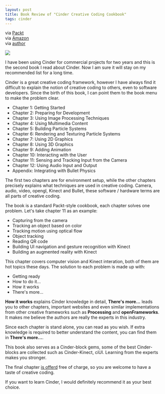 ```yaml
---
layout: post
title: Book Review of "Cinder Creative Coding Cookbook"
tags: cinder
---
```


via [Packt](http://www.packtpub.com/cinder-creative-coding-cookbook/book)   
via [Amazon](http://www.amazon.com/kindle-store/dp/B00CZ6Y0AI)   
via [author](http://ruim.pt/2013/06/cinder-creative-coding-cookbook/)

![](http://www.packtpub.com/sites/default/files/8703OS.jpg)

I have been using Cinder for commercial projects for two years and this is the second book I read about Cinder. Now I am sure it will stay on my recommended list for a long time.

Cinder is a great creative coding framework, however I have always find it difficult to explain the notion of creative coding to others, even to software developers. Since the birth of this book, I can point them to the book menu to make the problem clear. 




- Chapter 1: Getting Started
- Chapter 2: Preparing for Development
- Chapter 3: Using Image Processing Techniques
- Chapter 4: Using Multimedia Content
- Chapter 5: Building Particle Systems
- Chapter 6: Rendering and Texturing Particle Systems
- Chapter 7: Using 2D Graphics
- Chapter 8: Using 3D Graphics
- Chapter 9: Adding Animation
- Chapter 10: Interacting with the User
- Chapter 11: Sensing and Tracking Input from the Camera
- Chapter 12: Using Audio Input and Output
- Appendix: Integrating with Bullet Physics

The first two chapters are for environment setup, while the other chapters precisely explains what techniques are used in creative coding. Camera, audio, video, opengl, Kinect and Bullet, these software / hardware terms are all parts of creative coding.

The book is a standard Packt-style cookbook, each chapter solves one problem. Let's take chapter 11 as an example:

- Capturing from the camera
- Tracking an object based on color
- Tracking motion using optical flow
- Object tracking
- Reading QR code
- Building UI navigation and gesture recognition with Kinect
- Building an augmented reality with Kinect

This chapter covers computer vision and Kinect interation, both of them are hot topics these days. The solution to each problem is made up with:

- Getting ready
- How to do it...
- How it works
- There's more...

**How it works** explains Cinder knowledge in detail, **There's more...** leads you to other chapters, important websites and even similar implementations from other creative frameworks such as **Processing** and **openFrameworks**. It makes me believe the authors are really the experts in this industry.

Since each chapter is stand alone, you can read as you wish. If extra knowledge is required to better understand the content, you can find them in **There's more...**.

This book also serves as a Cinder-block gems, some of the best Cinder-blocks are collected such as Cinder-Kinect, ciUI. Learning from the experts makes you stronger.

The final chapter [is offerd](http://www.packtpub.com/sites/default/files/downloads/Integrating_with_Bullet_Physics.pdf) free of charge, so you are welcome to have a taste of creative coding.

If you want to learn Cinder, I would definitely recommend it as your best choice.
